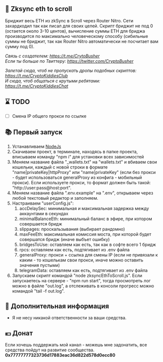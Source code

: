 ## 🚀 Zksync eth to scroll
Бриджит весь ETH из zkSync в Scroll через Router Nitro. Сети захардкодил так как писал для своих целей. Скрипт бриджит не под 0 (остается около 3-10 центов), вычисление суммы ETH для бриджа производится по максимально человеческому способу (сибильные суммы не бриджит, так как Router Nitro автоматически не посчитает вам сумму под 0).

<i>Связь с создателем: https://t.me/CrytoBusher</i> <br>
<i>Если ты больше по Твиттеру: https://twitter.com/CryptoBusher</i> <br>

<i>Залетай сюда, чтоб не пропускать дропы подобных скриптов: https://t.me/CryptoKiddiesClub</i> <br>
<i>И сюда, чтоб общаться с крутыми ребятами: https://t.me/CryptoKiddiesChat</i> <br>

## ⌛️ TODO
- [ ] Смена IP общего прокси по ссылке

## 📚 Первый запуск
1. Устанавливаем [NodeJs](https://nodejs.org/en/download)
2. Скачиваем проект, в терминале, находясь в папке проекта, вписываем команду "npm i" для установки всех зависимостей
3. Меняем название файла "_wallets.txt" на "wallets.txt" и вбиваем свои кошельки, каждый с новой строки в формате "name|privateKey|httpProxy" или "name|privateKey" (если без прокси - будет использоваться generalProxy из конфига - мобильный прокси). Если используете прокси, то формат должен быть такой: "http://user:pass@host:port".
4. Меняем название файла ".env.example" на ".env", открываем через любой текстовый редактор и заполняем.
5. Настраиваем "userConfig.js":
    1. accDelaySec: минимальная и максимальная задержка между аккаунтами в секундах
    2. minimalBalanceEth: минимальный баланс в эфире, при котором совершается бридж
    3. slippages: проскальзывания (выбирает рандомно)
    4. maxFeeEth: максимальная комиссия моста, при которой будет совершатся бридж (иначе выбъет ошибку)
    5. bridgesToUse: оставляем как есть, так как в софте всего 1 бридж
    6. rpcs: оставляем как есть, подтягивает из .env файла
    7. generalProxy: прокси + ссылка для смены IP (если не привязали к каким - то кошелькам свои прокси, иначе можно оставить значения пустыми)
    8. telegramData: оставляем как есть, подтягивает из .env файла
6. Запускаем скрипт командой "node zksyncEthToScroll.js". Если запускаетесь на сервере - "npm run start", тогда просмотреть лог можно в файле "out.log", а отслеживать в консоли прогресс можно командой "tail -f out.log".

## 🌵 Дополнительная информация
- Я не несу никакой ответственности за ваши средства.

## 💴 Донат
Если хочешь поддержать мой канал - можешь мне задонатить, все средства пойдут на развитие сообщества.
<b>0x77777777323736d17883eac36d822d578d0ecc80<b>
